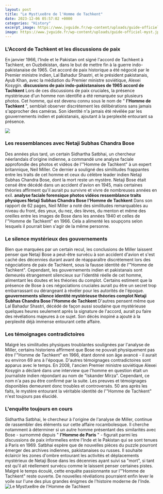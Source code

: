 ```yaml
---
layout: post
title: "Le Myst\xe8re de l'Homme de Tachkent"
date: 2023-12-06 05:57:02 +0000
categories: "History"
excerpt_image: https://www.jvguide.fr/wp-content/uploads/guide-officiel-myst.jpg
image: https://www.jvguide.fr/wp-content/uploads/guide-officiel-myst.jpg
---
```


### L'Accord de Tachkent et les discussions de paix
En janvier 1966, l'Inde et le Pakistan ont signé l'accord de Tachkent à Tachkent, en Ouzbékistan, dans le but de mettre fin à la guerre indo-pakistanaise de 1965. Cet accord de paix historique a été négocié par le Premier ministre indien, Lal Bahadur Shastri, et le président pakistanais, Ayub Khan, avec la médiation du Premier ministre soviétique, Alexei Kosygin. **discussions de paix indo-pakistanaises de 1965 accord de Tachkent**
Lors de ces discussions de paix cruciales, la présence mystérieuse d'un homme non identifié a été remarquée sur plusieurs photos. Cet homme, qui est devenu connu sous le nom de " **l'Homme de Tachkent** ", semblait observer discrètement les délibérations sans jamais s'approcher des caméras. Son identité n'a jamais été révélée par les gouvernements indien et pakistanais, ajoutant à la perplexité entourant sa présence.

![](http://trucsetastucesjeux.com/wp-content/uploads/2020/09/Le-Myst-repense-de-Cyan-prend-en-charge-la-realite.jpg)
### Les ressemblances avec Netaji Subhas Chandra Bose
Des années plus tard, un certain Sidhartha Satbhai, un chercheur néerlandais d'origine indienne, a commandé une analyse faciale approfondie des photos et vidéos de l'"Homme de Tachkent" à un expert britannique, Neil Miller. Ce dernier a souligné des similitudes frappantes entre les traits de cet homme et ceux du célèbre leader indien Netaji Subhas Chandra Bose, dont la mort reste un mystère. 
Netaji Bose était censé être décédé dans un accident d'avion en 1945, mais certaines théories affirment qu'il aurait pu survivre et vivre de nombreuses années en exil. **analyse faciale forensique photos vidéos ressemblance traits physiques Netaji Subhas Chandra Bose l'Homme de Tachkent**
Dans son rapport de 62 pages, Neil Miller a noté des similitudes remarquables au niveau du front, des yeux, du nez, des lèvres, du menton et même des oreilles entre les images de Bose dans les années 1940 et celles de l'"Homme de Tachkent" en 1966. Cela a alimenté les soupçons selon lesquels il pourrait bien s'agir de la même personne.
### Le silence mystérieux des gouvernements 
Bien que marquées par un certain recul, les conclusions de Miller laissent penser que Netaji Bose a peut-être survécu à son accident d'avion et s'est caché des décennies durant avant de réapparaître discrètement lors des négociations de paix de Tachkent, sous la fausse identité de l'"Homme de Tachkent".
Cependant, les gouvernements indien et pakistanais sont demeurés étrangement silencieux sur l'identité réelle de cet homme, alimentant les doutes et les théories du complot. Certains estiment que la présence de Bose à ces négociations cruciales aurait pu être un secret trop embarrassant ou dérangeant à révéler pour les autorités de l'époque. **gouvernements silence identité mystérieuse théories complot Netaji Subhas Chandra Bose l'Homme de Tachkent**
D'autres pensent même que Lal Bahadur Shastri, décédé de façon aussi soudaine que mystérieuse quelques heures seulement après la signature de l'accord, aurait pu faire des révélations majeures à ce sujet. Son décès inopiné a ajouté à la perplexité déjà immense entourant cette affaire.
### Les témoignages contradictoires 
Malgré les similitudes physiques troublantes soulignées par l'analyse de Miller, certains historiens affirment que Bose ne pouvait physiquement pas être l'"Homme de Tachkent" en 1966, étant donné son âge avancé - il aurait eu environ 69 ans à l'époque. 
D'autres témoignages contradictoires sont apparus avec le temps. En 2008, l'ancien Premier ministre soviétique Alexei Kosygin a déclaré dans une interview que l'homme en question était un journaliste indien répondant au nom de "Iskander Mirza". Cependant, ce nom n'a pas pu être confirmé par la suite.
Les preuves et témoignages disponibles demeurent donc troubles et controversés. 50 ans après les faits, le mystère entourant la véritable identité de l'"Homme de Tachkent" n'est toujours pas élucidé. 
### L'enquête toujours en cours
Sidhartha Satbhai, le chercheur à l'origine de l'analyse de Miller, continue de rassembler des éléments sur cette affaire rocambolesque. Il cherche notamment à déterminer si un autre homme présentant des similarités avec Bose - surnommé depuis " **l'Homme de Paris** " - figurait parmi les discussions de paix informelles entre l'Inde et le Pakistan qui se sont tenues à Paris en 1969.
Satbhai espère que de nouvelles pièces du puzzle pourront émerger des archives indiennes, pakistanaises ou russes. Il souhaite éclaircir les zones d'ombre entourant les activités et déplacements mystérieux de Netaji Bose dans les décennies ayant suivi sa "mort", si tant est qu'il ait réellement survécu comme le laissent penser certaines pistes.
Malgré le temps écoulé, cette enquête passionnante sur l'"Homme de Tachkent" reste ouverte. De nouvelles révélations pourraient enfin lever le voile sur l'une des plus grandes énigmes de l'histoire moderne de l'Inde.
![Le Myst\xe8re de l'Homme de Tachkent](https://www.jvguide.fr/wp-content/uploads/guide-officiel-myst.jpg)